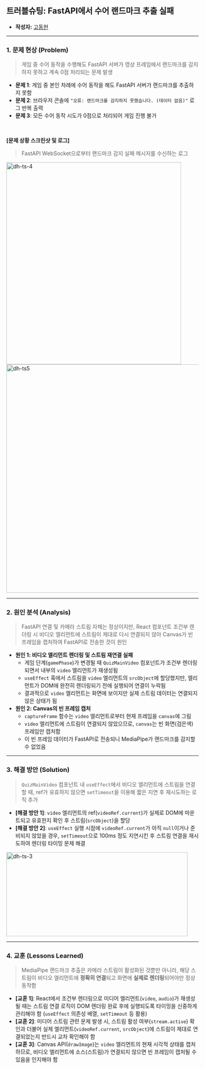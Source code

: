 
## 트러블슈팅: FastAPI에서 수어 랜드마크 추출 실패

* **작성자:** [고동현](https://github.com/rhehdgus8831)

-----

### 1\. 문제 현상 (Problem)

> 게임 중 수어 동작을 수행해도 FastAPI 서버가 영상 프레임에서 랜드마크를 감지하지 못하고 계속 0점 처리되는 문제 발생

* **문제 1**: 게임 중 본인 차례에 수어 동작을 해도 FastAPI 서버가 랜드마크를 추출하지 못함
* **문제 2**: 브라우저 콘솔에 `"오류: 랜드마크를 감지하지 못했습니다. (데이터 없음)"` 로그 반복 출력
* **문제 3**: 모든 수어 동작 시도가 0점으로 처리되어 게임 진행 불가

<br>

**[문제 상황 스크린샷 및 로그]**

> FastAPI WebSocket으로부터 랜드마크 감지 실패 메시지를 수신하는 로그
<img width="458" height="529" alt="dh-ts-4" src="https://github.com/user-attachments/assets/0c6b2d2b-f33c-46be-9812-143af7fabd08" />
<img width="1861" height="598" alt="dh-ts5" src="https://github.com/user-attachments/assets/f51b0d96-c8de-4620-b821-7612e102cc43" />

-----

### 2\. 원인 분석 (Analysis)

> FastAPI 연결 및 카메라 스트림 자체는 정상이지만, React 컴포넌트 조건부 렌더링 시 비디오 엘리먼트에 스트림이 제대로 다시 연결되지 않아 Canvas가 빈 프레임을 캡처하여 FastAPI로 전송한 것이 원인

* **원인 1: 비디오 엘리먼트 렌더링 및 스트림 재연결 실패**
    * 게임 단계(`gamePhase`)가 변경될 때 `QuizMainVideo` 컴포넌트가 조건부 렌더링되면서 내부의 `video` 엘리먼트가 재생성됨
    * `useEffect` 훅에서 스트림을 `video` 엘리먼트의 `srcObject`에 할당했지만, 엘리먼트가 DOM에 완전히 렌더링되기 전에 실행되어 연결이 누락됨
    * 결과적으로 `video` 엘리먼트는 화면에 보이지만 실제 스트림 데이터는 연결되지 않은 상태가 됨
* **원인 2: Canvas의 빈 프레임 캡처**
    * `captureFrame` 함수는 `video` 엘리먼트로부터 현재 프레임을 `canvas`에 그림
    * `video` 엘리먼트에 스트림이 연결되지 않았으므로, `canvas`는 빈 화면(검은색) 프레임만 캡처함
    * 이 빈 프레임 데이터가 FastAPI로 전송되니 MediaPipe가 랜드마크를 감지할 수 없었음

-----

### 3\. 해결 방안 (Solution)

> `QuizMainVideo` 컴포넌트 내 `useEffect`에서 비디오 엘리먼트에 스트림을 연결할 때, ref가 유효하지 않으면 `setTimeout`을 이용해 짧은 지연 후 재시도하는 로직 추가

* **[해결 방안 1]**: `video` 엘리먼트의 ref(`videoRef.current`)가 실제로 DOM에 마운트되고 유효한지 확인 후 스트림(`srcObject`)을 할당
* **[해결 방안 2]**: `useEffect` 실행 시점에 `videoRef.current`가 아직 `null`이거나 준비되지 않았을 경우, `setTimeout`으로 100ms 정도 지연시킨 후 스트림 연결을 재시도하여 렌더링 타이밍 문제 해결


<img width="475" height="220" alt="dh-ts-3" src="https://github.com/user-attachments/assets/a78ccff2-83b3-4a22-aa29-241dfa178365" />

-----

### 4\. 교훈 (Lessons Learned)

> MediaPipe 랜드마크 추출은 카메라 스트림이 활성화된 것뿐만 아니라, 해당 스트림이 비디오 엘리먼트에 **정확히 연결**되고 화면에 **실제로 렌더링**되어야만 정상 동작함

* **[교훈 1]**: React에서 조건부 렌더링으로 미디어 엘리먼트(`video`, `audio`)가 재생성될 때는 스트림 연결 로직이 DOM 렌더링 완료 후에 실행되도록 타이밍을 신중하게 관리해야 함 (`useEffect` 의존성 배열, `setTimeout` 등 활용)
* **[교훈 2]**: 미디어 스트림 관련 문제 발생 시, 스트림 활성 여부(`stream.active`) 확인과 더불어 실제 엘리먼트(`videoRef.current`, `srcObject`)에 스트림이 제대로 연결되었는지 반드시 교차 확인해야 함
* **[교훈 3]**: Canvas API(`drawImage`)는 `video` 엘리먼트의 현재 시각적 상태를 캡처하므로, 비디오 엘리먼트에 소스(스트림)가 연결되지 않으면 빈 프레임이 캡처될 수 있음을 인지해야 함

